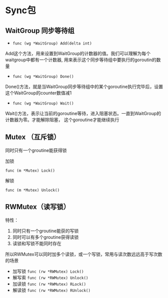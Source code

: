 # Sync包 

## WaitGroup 同步等待组

- `func (wg *WaitGroup) Add(delta int)`

Add这个方法，用来设置到WaitGroup的计数器的值。我们可以理解为每个waitgroup中都有一个计数器, 用来表示这个同步等待组中要执行的goroutin的数量

- `func (wg *WaitGroup) Done()`

Done()方法，就是当WaitGroup同步等待组中的某个goroutine执行完毕后，设置这个WaitGroup的counter数值减1

- `func (wg *WaitGroup) Wait()`

Wait()方法，表示让当前的goroutine等待，进入阻塞状态。一直到WaitGroup的计数器为零。才能解除阻塞， 这个goroutine才能继续执行

## Mutex （互斥锁）
同时只有一个groutine能获得锁

加锁
```
func (m *Mutex) Lock()
```
解锁
```
func (m *Mutex) Unlock()
```
## RWMutex（读写锁）
特性：
1. 同时只有一个groutine能获的写锁
2. 同时可以有多个groutine获得读锁
3. 读锁和写锁不能同时存在

所以RWMutex可以同时加多个读锁，或一个写锁，常用与读次数远远高于写次数的场景

- 加写锁 `func (rw *RWMutex) Lock()`
- 解写索 `func (rw *RWMutex) Unlock()`
- 加读锁 `func (rw *RWMutex) RLock()`
- 解读锁 `func (rw *RWMutex) RUnlock()`

